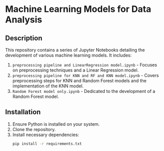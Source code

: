 # Machine Learning Models for Data Analysis

## Description
This repository contains a series of Jupyter Notebooks detailing the development of various machine learning models. It includes:
1. `preprocessing pipeline and LinearRegression model.ipynb` - Focuses on preprocessing techniques and a Linear Regression model.
2. `preprocessing pipeline for KNN and RF and KNN model.ipynb` - Covers preprocessing steps for KNN and Random Forest models and the implementation of the KNN model.
3. `Random Forest model only.ipynb` - Dedicated to the development of a Random Forest model.

## Installation
1. Ensure Python is installed on your system.
2. Clone the repository.
3. Install necessary dependencies:
   ```bash
   pip install -r requirements.txt
